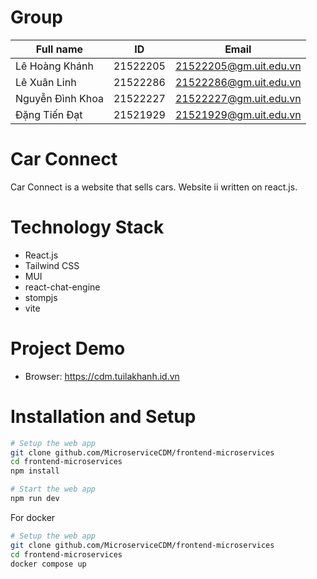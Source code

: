 # Group

  Full name                  | ID      | Email
  ---------------------------|-----------|-----------------------------
  Lê Hoàng Khánh   | 21522205  | 21522205@gm.uit.edu.vn
  Lê Xuân Linh   | 21522286  | 21522286@gm.uit.edu.vn
  Nguyễn Đình Khoa   | 21522227  | 21522227@gm.uit.edu.vn
  Đặng Tiến Đạt | 21521929  | 21521929@gm.uit.edu.vn


# Car Connect
Car Connect is a website that sells cars. Website ii written on react.js.

# Technology Stack

- React.js
- Tailwind CSS
- MUI
- react-chat-engine
- stompjs
- vite

# Project Demo
   - Browser: https://cdm.tuilakhanh.id.vn
   
# Installation and Setup

```bash
# Setup the web app 
git clone github.com/MicroserviceCDM/frontend-microservices
cd frontend-microservices
npm install

# Start the web app 
npm run dev
```

For docker
```bash
# Setup the web app 
git clone github.com/MicroserviceCDM/frontend-microservices
cd frontend-microservices
docker compose up
```
